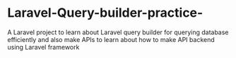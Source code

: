 # Laravel-Query-builder-practice-
A Laravel project to learn about Laravel query builder for querying database efficiently and also make APIs to learn about how to make API backend using Laravel framework
